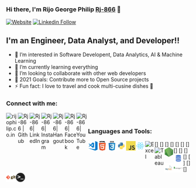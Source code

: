 <!--- 👋 Hi, I’m Rijo george Philip
- 👀 I’m interested in Software Developent, Data Analytics, AI & Machine Learning
- 🌱 I’m currently learning Data Analytics
- 💞️ I’m looking to collaborate on Data Analytics project
- 📫 How to reach me ..Email me: rijophilip866@gmail.com-->

<!---
Rj-866/Rj-866 is a ✨ special ✨ repository because its `README.md` (this file) appears on your GitHub profile.
You can click the Preview link to take a look at your changes.
--->
### Hi there, I'm Rijo George Philip [Rj-866][github] 👋

[![Website](https://img.shields.io/badge/VISIT-Portfolio-green?style=for-the-badge&logo=appveyor)](https://rijophilip.co.in)
[![Linkedin Follow](https://img.shields.io/badge/FOLLOW-%40Linkedin-blue?style=for-the-badge&logo=linkedin)](https://www.linkedin.com/in/rijo-george-philip-a715a11a5)

              
## I'm an Engineer, Data Analyst, and Developer!!

- 🔭 I’m interested in Software Developent, Data Analytics, AI & Machine Learning
- 🌱 I’m currently learning everything 
- 👯 I’m looking to collaborate with other web developers
- 🥅 2021 Goals: Contribute more to Open Source projects
- ⚡ Fun fact: I love to travel and cook multi-cusine dishes 🤣

### Connect with me:

[<img align="left" alt="rijophilip.co.in" width="32px" src="https://img.icons8.com/color/48/000000/internet--v2.png" />][website]
[<img align="left" alt="Rj-866 | Github" width="32px" src="https://img.icons8.com/color/48/000000/github--v1.png" />][github]
[<img align="left" alt="Rj-866| LinkedIn" width="32px" src="https://img.icons8.com/color/48/000000/linkedin-circled--v1.png" />][linkedin]
[<img align="left" alt="Rj-866| Instagram" width="32px" src="https://img.icons8.com/color/48/000000/instagram-new--v1.png" />][instagram]
[<img align="left" alt="Rj-866| Hangout" width="32px" src="https://img.icons8.com/color/48/000000/google-logo.png" />][hangout]
[<img align="left" alt="Rj-866| Facebook" width="32px" src="https://img.icons8.com/color/48/000000/facebook-circled.png" />][facebook]
[<img align="left" alt="Rj-866| YouTube" width="32px"  src="https://img.icons8.com/color/48/000000/youtube-music.png" />][youtube]

<br />

### Languages and Tools:

[<img align="left" alt="Visual Studio Code" width="26px" src="https://raw.githubusercontent.com/github/explore/80688e429a7d4ef2fca1e82350fe8e3517d3494d/topics/visual-studio-code/visual-studio-code.png" />]
[<img align="left" alt="HTML5" width="26px" src="https://raw.githubusercontent.com/github/explore/80688e429a7d4ef2fca1e82350fe8e3517d3494d/topics/html/html.png" />]
[<img align="left" alt="CSS3" width="26px" src="https://raw.githubusercontent.com/github/explore/80688e429a7d4ef2fca1e82350fe8e3517d3494d/topics/css/css.png" />]
[<img align="left" alt="Python" width="26px" src="https://raw.githubusercontent.com/github/explore/80688e429a7d4ef2fca1e82350fe8e3517d3494d/topics/python/python.png" />]
[<img align="left" alt="JavaScript" width="26px" src="https://raw.githubusercontent.com/github/explore/80688e429a7d4ef2fca1e82350fe8e3517d3494d/topics/javascript/javascript.png" />]
[<img align="left" alt="React" width="26px" src="https://raw.githubusercontent.com/github/explore/80688e429a7d4ef2fca1e82350fe8e3517d3494d/topics/react/react.png" />]
[<img align="left" alt="Excel" width="26px" src="https://img.icons8.com/color/48/000000/ms-excel.png" />]
[<img align="left" alt="Tableau" width="26px" src="https://img.icons8.com/color/48/000000/tableau-software.png"/>]
[<img align="left" alt="Node.js" width="26px" src="https://raw.githubusercontent.com/github/explore/80688e429a7d4ef2fca1e82350fe8e3517d3494d/topics/nodejs/nodejs.png" />]
[<img align="left" alt="SQL" width="26px" src="https://raw.githubusercontent.com/github/explore/80688e429a7d4ef2fca1e82350fe8e3517d3494d/topics/sql/sql.png" />]
[<img align="left" alt="MySQL" width="26px" src="https://raw.githubusercontent.com/github/explore/80688e429a7d4ef2fca1e82350fe8e3517d3494d/topics/mysql/mysql.png" />]
[<img align="left" alt="MongoDB" width="26px" src="https://raw.githubusercontent.com/github/explore/80688e429a7d4ef2fca1e82350fe8e3517d3494d/topics/mongodb/mongodb.png" />]
[<img align="left" alt="Git" width="26px" src="https://raw.githubusercontent.com/github/explore/80688e429a7d4ef2fca1e82350fe8e3517d3494d/topics/git/git.png" />]
[<img align="left" alt="Terminal" width="26px" src="https://raw.githubusercontent.com/github/explore/80688e429a7d4ef2fca1e82350fe8e3517d3494d/topics/terminal/terminal.png" />]

<br />





[website]: https://rijophilip.co.in
[course]: http://coursera.org
<!--[twitter]: https://twitter.com/-->
[youtube]: https://www.youtube.com/channel/UCVKIBJgKLPk_-XBo3h567_Q
[instagram]: https://www.instagram.com/rijo.gp.86
[linkedin]: https://www.linkedin.com/in/rijo-george-philip-a715a11a5
[github]: https://github.com/Rj-866
[facebook]: https://www.facebook.com/www.rijophilip
[hangout]: https://hangouts.google.com/
  

